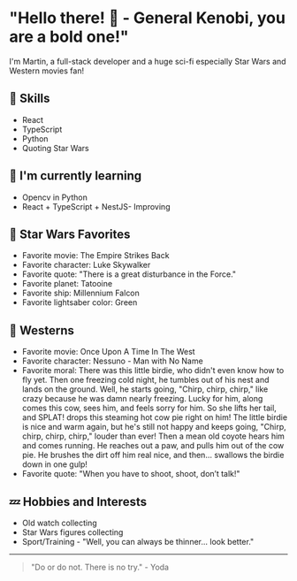 # "Hello there! 👋 - General Kenobi, you are a bold one!" 

I'm Martin, a full-stack developer and a huge sci-fi especially Star Wars and Western movies fan!

## 🚀 Skills

- React
- TypeScript
- Python
- Quoting Star Wars

## 🌱 I'm currently learning

- Opencv in Python
- React + TypeScript + NestJS- Improving

## 🎥 Star Wars Favorites

- Favorite movie: The Empire Strikes Back
- Favorite character: Luke Skywalker
- Favorite quote: "There is a great disturbance in the Force."
- Favorite planet: Tatooine
- Favorite ship: Millennium Falcon
- Favorite lightsaber color: Green

## 🤠 Westerns

- Favorite movie: Once Upon A Time In The West
- Favorite character: Nessuno - Man with No Name
- Favorite moral: There was this little birdie, who didn't even know how to fly yet. Then one freezing cold night, he tumbles out of his nest and lands on the ground. Well, he starts going, "Chirp, chirp, chirp," like crazy because he was damn nearly freezing. Lucky for him, along comes this cow, sees him, and feels sorry for him. So she lifts her tail, and SPLAT! drops this steaming hot cow pie right on him! The little birdie is nice and warm again, but he's still not happy and keeps going, "Chirp, chirp, chirp, chirp," louder than ever! Then a mean old coyote hears him and comes running. He reaches out a paw, and pulls him out of the cow pie. He brushes the dirt off him real nice, and then... swallows the birdie down in one gulp!
- Favorite quote: "When you have to shoot, shoot, don’t talk!" 

## 💤 Hobbies and Interests

- Old watch collecting
- Star Wars figures collecting
- Sport/Training - "Well, you can always be thinner... look better."

<!--
## 💻 Projects

- [Project #1]: [Brief description and link to the project]
- [Project #2]: [Brief description and link to the project]
- [Project #3]: [Brief description and link to the project]

## 📈 GitHub Stats

![Your GitHub stats](https://github-readme-stats.vercel.app/api?username=yourusername&show_icons=true)

## 🤝 Contributing

Contributions, issues, and feature requests are welcome! Feel free to check [contributing guidelines](CONTRIBUTING.md).

## ❤️ Support

If you like my work, please consider supporting me with a coffee ☕

[![Buy me a coffee](https://img.shields.io/badge/-Buy%20me%20a%20coffee-FF813F?style=flat-square&logo=buy-me-a-coffee&logoColor=white&link=https://www.buymeacoffee.com/yourusername)](https://www.buymeacoffee.com/yourusername)
-->
---

> "Do or do not. There is no try." - Yoda
